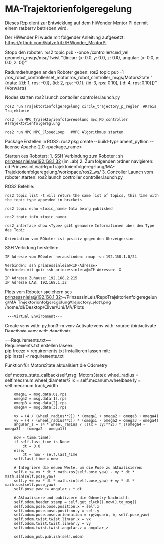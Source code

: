 # MA-Trajektorienfolgeregelung

Dieses Rep dient zur Entwicklung auf dem HiWonder Mentor PI der mit einem rasberry betrieben wird.

Der HiWonder Pi wurde mit folgender Anleitung aufgesetzt: https://github.com/Matzefritz/HiWonder_MentorPi

Stopp den roboter: 
    ros2 topic pub --once /controller/cmd_vel geometry_msgs/msg/Twist "{linear: {x: 0.0, y: 0.0, z: 0.0}, angular: {x: 0.0, y: 0.0, z: 0}}"



Radumdrehungen an den Roboter geben:
    ros2 topic pub -1 /ros_robot_controller/set_motor ros_robot_controller_msgs/MotorsState "{data: [{id: 1, rps: -0.1}, {id: 2, rps: -0.1}, {id: 3, rps: 0.10}, {id: 4, rps: 0.10}]}" (Vorwärts)

Nodes starten
    ros2 launch controller controller.launch.py

    ros2 run Trajektorienfolgeregelung circle_trajectory_p_regler  #Kreis Trajektorie

    ros2 run MPC_Trajektorienfolgeregelung mpc_PD_controller  #Trajektorienfolgereglung

    ros2 run MPC MPC_ClosedLoop   #MPC Algorithmus starten

Package Erstellen in ROS2:
    ros2 pkg create --build-type ament_python --license Apache-2.0 <package_name>

Starten des Roboters:
    1. SSH Verbindung zum Roboter : sh prinzessinleia@192.168.1.32 (im Lab)
    2. Zum folgenden ordner navigieren: cd PrinzessinLeia/RepoTrajektorienfolgeregelung/MA-Trajektorienfolgeregelung/workspace/ros2_ws/
    3. Controller Launch vom roboter starten: ros2 launch controller controller.launch.py

ROS2 Befehle:

    ros2 topic list -t will return the same list of topics, this time with the topic type appended in brackets

    ros2 topic echo <topic_name> Data being published

    ros2 topic info <topic_name>

    ros2 interface show <Type> gibt genauere Informationen über den Type des Topic

    Orientation vom ROboter ist positiv gegen den Uhrzeigersinn

SSH Verbidung herstellen:

    IP Adresse vom ROboter herausfinden: nmap -sn 192.168.1.0/24

    Verbinden: ssh prinzessinleia@<IP-Adresse>
    Verbinden mit gui: ssh prinzessinleia@<IP-Adresse> -X

    IP Adresse Zuhause: 192.168.2.215
    IP Adresse LAB: 192.168.1.32
Plots vom Roboter speichern
     scp prinzessinleia@192.168.1.32:~/PrinzessinLeia/RepoTrajektorienfolgeregelung/MA-Trajektorienfolgeregelung/trajectory_plot1.png /home/oli/Desktop/Oliver/Uni/MA/Plots

     ---Virtual Environment---
Create venv with:
    python3-m venv <Namevenv>
Activate venv with:
    source <Namevenv>/bin/activate
Deactivate venv with:
    deactivate

---Requirements.txt---\
Requirements.txt erstellen laseen:\
    pip freeze > requirements.txt
Installieren lassen mit:\
    pip install -r requirements.txt


Funktion für MotorsState aktualisiert die Odometry

def motors_state_callback(self,msg: MotorsState):
        wheel_radius = self.mecanum.wheel_diameter/2
        lx = self.mecanum.wheelbase
        ly = self.mecanum.track_width

        omega1 = msg.data[0].rps
        omega2 = msg.data[1].rps
        omega3 = msg.data[2].rps
        omega4 = msg.data[3].rps

        vx = (4 / (wheel_radius**2)) * (omega1 + omega2 + omega3 + omega4)
        vy = (4 / (wheel_radius**2)) * (omega1 - omega2 + omega3 - omega4)
        angular_z = (4 * wheel_radius / ((lx + ly)**2)) * ((omega4 - omega3) - (omega2 - omega1))
        
        now = time.time()
        if self.last_time is None:
            dt = 0.0
        else:
            dt = now - self.last_time
        self.last_time = now

        # Integriere die neuen Werte, um die Pose zu aktualisieren:
        self.x += vx * dt * math.cos(self.pose_yaw) - vy * dt * math.sin(self.pose_yaw)
        self.y += vx * dt * math.sin(self.pose_yaw) + vy * dt * math.cos(self.pose_yaw)
        self.pose_yaw += angular_z * dt

        # Aktualisiere und publiziere die Odometry-Nachricht:
        self.odom.header.stamp = self.get_clock().now().to_msg()
        self.odom.pose.pose.position.x = self.x
        self.odom.pose.pose.position.y = self.y
        self.odom.pose.pose.orientation = rpy2qua(0, 0, self.pose_yaw)
        self.odom.twist.twist.linear.x = vx
        self.odom.twist.twist.linear.y = vy
        self.odom.twist.twist.angular.z = angular_z

        self.odom_pub.publish(self.odom)

    



